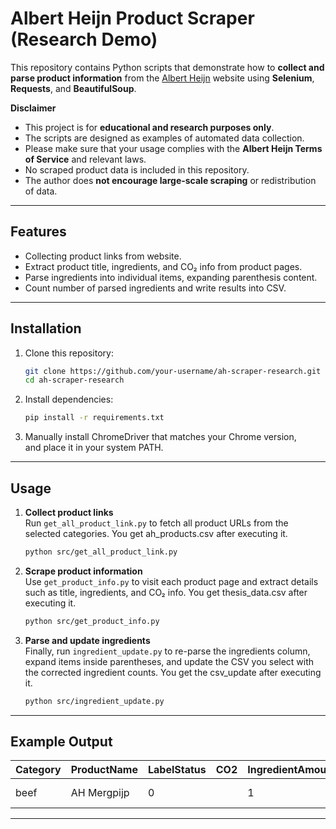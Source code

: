 # Albert Heijn Product Scraper (Research Demo)

This repository contains Python scripts that demonstrate how to **collect and parse product information** from the [Albert Heijn](https://www.ah.nl) website using **Selenium**, **Requests**, and **BeautifulSoup**.  

 **Disclaimer**  
- This project is for **educational and research purposes only**.  
- The scripts are designed as examples of automated data collection.  
- Please make sure that your usage complies with the **Albert Heijn Terms of Service** and relevant laws.  
- No scraped product data is included in this repository.  
- The author does **not encourage large-scale scraping** or redistribution of data.  

---

## Features
- Collecting product links from website.
- Extract product title, ingredients, and CO₂ info from product pages.  
- Parse ingredients into individual items, expanding parenthesis content.  
- Count number of parsed ingredients and write results into CSV.  

---

## Installation

1. Clone this repository:
   ```bash
   git clone https://github.com/your-username/ah-scraper-research.git
   cd ah-scraper-research
   ```

2. Install dependencies:
   ```bash
   pip install -r requirements.txt
   ```

3. Manually install ChromeDriver that matches your Chrome version,  
   and place it in your system PATH.  
---

## Usage

1. **Collect product links**  
   Run `get_all_product_link.py` to fetch all product URLs from the selected categories.  You get ah_products.csv after executing it.
   ```bash
   python src/get_all_product_link.py
   ```

2. **Scrape product information**  
   Use `get_product_info.py` to visit each product page and extract details such as title, ingredients, and CO₂ info.  You get thesis_data.csv after executing it.
   ```bash
   python src/get_product_info.py
   ```

3. **Parse and update ingredients**  
   Finally, run `ingredient_update.py` to re-parse the ingredients column, expand items inside parentheses, and update the CSV you select with the corrected ingredient counts.  You get the csv_update after executing it.
   ```bash
   python src/ingredient_update.py
   ```

---

## Example Output 

| Category | ProductName | LabelStatus | CO2  | IngredientAmount | Ingredients | All items |
| -------- | -------- | -------- | -------- | -------- | -------- |  ----- | 
| beef     |   AH Mergpijp   | 0 | | 1 | Ingrediënten: rundvlees. | ([rundvlees])

---

